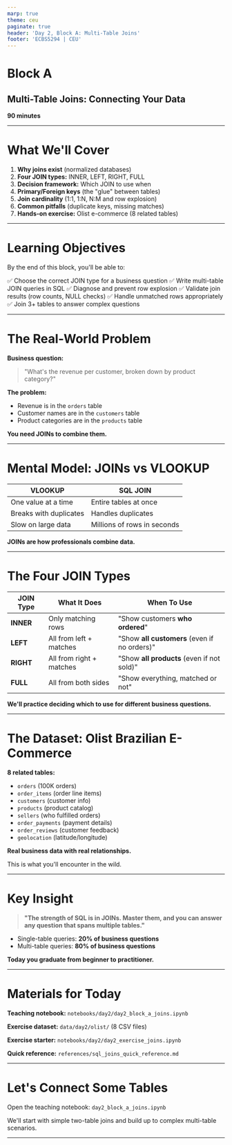 ```yaml
---
marp: true
theme: ceu
paginate: true
header: 'Day 2, Block A: Multi-Table Joins'
footer: 'ECBS5294 | CEU'
---
```


<!-- _class: lead -->

# Block A
## Multi-Table Joins: Connecting Your Data

**90 minutes**

---

# What We'll Cover

1. **Why joins exist** (normalized databases)
2. **Four JOIN types:** INNER, LEFT, RIGHT, FULL
3. **Decision framework:** Which JOIN to use when
4. **Primary/Foreign keys** (the "glue" between tables)
5. **Join cardinality** (1:1, 1:N, N:M and row explosion)
6. **Common pitfalls** (duplicate keys, missing matches)
7. **Hands-on exercise:** Olist e-commerce (8 related tables)

---

# Learning Objectives

By the end of this block, you'll be able to:

✅ Choose the correct JOIN type for a business question
✅ Write multi-table JOIN queries in SQL
✅ Diagnose and prevent row explosion
✅ Validate join results (row counts, NULL checks)
✅ Handle unmatched rows appropriately
✅ Join 3+ tables to answer complex questions

---

# The Real-World Problem

**Business question:**
> "What's the revenue per customer, broken down by product category?"

**The problem:**
- Revenue is in the `orders` table
- Customer names are in the `customers` table
- Product categories are in the `products` table

**You need JOINs to combine them.**

---

# Mental Model: JOINs vs VLOOKUP

| VLOOKUP | SQL JOIN |
|---------|----------|
| One value at a time | Entire tables at once |
| Breaks with duplicates | Handles duplicates |
| Slow on large data | Millions of rows in seconds |

**JOINs are how professionals combine data.**

---

# The Four JOIN Types

| JOIN Type | What It Does | When To Use |
|-----------|--------------|-------------|
| **INNER** | Only matching rows | "Show customers **who ordered**" |
| **LEFT** | All from left + matches | "Show **all customers** (even if no orders)" |
| **RIGHT** | All from right + matches | "Show **all products** (even if not sold)" |
| **FULL** | All from both sides | "Show everything, matched or not" |

**We'll practice deciding which to use for different business questions.**

---

# The Dataset: Olist Brazilian E-Commerce

**8 related tables:**
- `orders` (100K orders)
- `order_items` (order line items)
- `customers` (customer info)
- `products` (product catalog)
- `sellers` (who fulfilled orders)
- `order_payments` (payment details)
- `order_reviews` (customer feedback)
- `geolocation` (latitude/longitude)

**Real business data with real relationships.**

This is what you'll encounter in the wild.

---

# Key Insight

> **"The strength of SQL is in JOINs. Master them, and you can answer any question that spans multiple tables."**

- Single-table queries: **20% of business questions**
- Multi-table queries: **80% of business questions**

**Today you graduate from beginner to practitioner.**

---

# Materials for Today

**Teaching notebook:**
`notebooks/day2/day2_block_a_joins.ipynb`

**Exercise dataset:**
`data/day2/olist/` (8 CSV files)

**Exercise starter:**
`notebooks/day2/day2_exercise_joins.ipynb`

**Quick reference:**
`references/sql_joins_quick_reference.md`

---

<!-- _class: lead -->

# Let's Connect Some Tables

Open the teaching notebook:
`day2_block_a_joins.ipynb`

We'll start with simple two-table joins and build up to complex multi-table scenarios.

---
